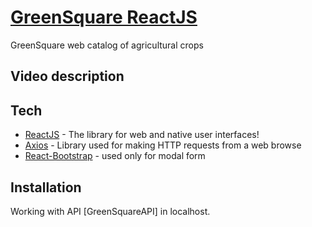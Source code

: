 # [GreenSquare ReactJS]

GreenSquare web catalog of agricultural crops

## Video description


## Tech
- [ReactJS] - The library for web and native user interfaces!
- [Axios] - Library used for making HTTP requests from a web browse
- [React-Bootstrap] - used only for modal form


## Installation
Working with API [GreenSquareAPI] in localhost.

[//]: #
[ReactJS]: <https://react.dev/>
[GreenSquare ReactJS]: <https://adilism48.github.io/boring-typer/>
[Axios]: https://www.npmjs.com/package/react-axios
[React-Bootstrap]: https://www.npmjs.com/package/react-bootstrap
[React-Bootstrap]: https://github.com/adilism48/GreenSquareAPI
